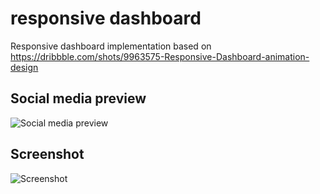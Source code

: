 # responsive dashboard

Responsive dashboard implementation based on https://dribbble.com/shots/9963575-Responsive-Dashboard-animation-design

## Social media preview

![Social media preview](https://raw.githubusercontent.com/ozcanzaferayan/responsive-dashboard/master/art/social/social.png)

## Screenshot

![Screenshot](https://raw.githubusercontent.com/ozcanzaferayan/responsive-dashboard/master/art/screenshots/screenshot.png)